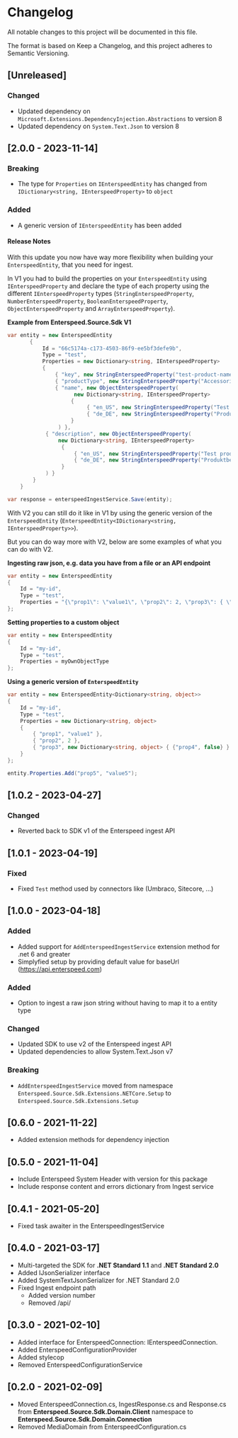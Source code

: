 # Changelog

All notable changes to this project will be documented in this file.

The format is based on Keep a Changelog, and this project adheres to Semantic Versioning.

## [Unreleased]
### Changed
- Updated dependency on `Microsoft.Extensions.DependencyInjection.Abstractions` to version 8
- Updated dependency on `System.Text.Json` to version 8

## [2.0.0 - 2023-11-14]
### Breaking
- The type for `Properties` on `IEnterspeedEntity` has changed from `IDictionary<string, IEnterspeedProperty>` to `object`

### Added
- A generic version of `IEnterspeedEntity` has been added

#### Release Notes

With this update you now have way more flexibility when building your `EnterspeedEntity`, that you need for ingest.

In V1 you had to build the properties on your `EnterspeedEntity` using `IEnterspeedProperty` 
and declare the type of each property using the different `IEnterspeedProperty` types 
(`StringEnterspeedProperty`,  `NumberEnterspeedProperty`, `BooleanEnterspeedProperty`, `ObjectEnterspeedProperty` and `ArrayEnterspeedProperty`).

**Example from Enterspeed.Source.Sdk V1**
```c#
var entity = new EnterspeedEntity
       {
           Id = "66c5174a-c173-4503-86f9-ee5bf3defe9b",
           Type = "test",
           Properties = new Dictionary<string, IEnterspeedProperty>
           {
               { "key", new StringEnterspeedProperty("test-product-name") },
               { "productType", new StringEnterspeedProperty("Accessories") },
               { "name", new ObjectEnterspeedProperty(
                     new Dictionary<string, IEnterspeedProperty>
                    {
                         { "en_US", new StringEnterspeedProperty("Test product name ") },
                         { "de_DE", new StringEnterspeedProperty("Produktbezeichnung testen") }
                    }
                ) },
            { "description", new ObjectEnterspeedProperty(
                new Dictionary<string, IEnterspeedProperty>
                 {
                     { "en_US", new StringEnterspeedProperty("Test product description") },
                     { "de_DE", new StringEnterspeedProperty("Produktbeschreibung testen1") }
                 }
            ) }
        }
    }

var response = enterspeedIngestService.Save(entity);
```

With V2 you can still do it like in V1 by using the generic version of the `EnterspeedEntity` (`EnterspeedEntity<IDictionary<string, IEnterspeedProperty>>`).

But you can do way more with V2, below are some examples of what you can do with V2.

**Ingesting raw json, e.g. data you have from a file or an API endpoint**
```c#
var entity = new EnterspeedEntity
{
    Id = "my-id",
    Type = "test",
    Properties = "{\"prop1\": \"value1\", \"prop2\": 2, \"prop3\": { \"prop4\": false } }"
};
```

**Setting properties to a custom object**
```c#
var entity = new EnterspeedEntity
{
    Id = "my-id",
    Type = "test",
    Properties = myOwnObjectType
};
```

**Using a generic version of `EnterspeedEntity`**
```c#
var entity = new EnterspeedEntity<Dictionary<string, object>>
{
    Id = "my-id",
    Type = "test",
    Properties = new Dictionary<string, object>
    {
        { "prop1", "value1" },
        { "prop2", 2 },
        { "prop3", new Dictionary<string, object> { {"prop4", false} } }
    }
};

entity.Properties.Add("prop5", "value5");
```

## [1.0.2 - 2023-04-27]
### Changed
- Reverted back to SDK v1 of the Enterspeed ingest API

## [1.0.1 - 2023-04-19]
### Fixed
- Fixed `Test` method used by connectors like (Umbraco, Sitecore, ...)

## [1.0.0 - 2023-04-18]
### Added
- Added support for `AddEnterspeedIngestService` extension method for .net 6 and greater
- Simplyfied setup by providing default value for baseUrl (https://api.enterspeed.com)

### Added
- Option to ingest a raw json string without having to map it to a entity type

### Changed
- Updated SDK to use v2 of the Enterspeed ingest API
- Updated dependencies to allow System.Text.Json v7

### Breaking
- `AddEnterspeedIngestService` moved from namespace `Enterspeed.Source.Sdk.Extensions.NETCore.Setup` to `Enterspeed.Source.Sdk.Extensions.Setup`

## [0.6.0 - 2021-11-22]

- Added extension methods for dependency injection

## [0.5.0 - 2021-11-04]

- Include Enterspeed System Header with version for this package
- Include response content and errors dictionary from Ingest service

## [0.4.1 - 2021-05-20]

- Fixed task awaiter in the EnterspeedIngestService

## [0.4.0 - 2021-03-17]

- Multi-targeted the SDK for **.NET Standard 1.1** and **.NET Standard 2.0**
- Added IJsonSerializer interface
- Added SystemTextJsonSerializer for .NET Standard 2.0
- Fixed Ingest endpoint path
  - Added version number
  - Removed /api/

## [0.3.0 - 2021-02-10]

- Added interface for EnterspeedConnection: IEnterspeedConnection.
- Added EnterspeedConfigurationProvider
- Added stylecop
- Removed EnterspeedConfigurationService

## [0.2.0 - 2021-02-09]

- Moved EnterspeedConnection.cs, IngestResponse.cs and Response.cs from **Enterspeed.Source.Sdk.Domain.Client** namespace to **Enterspeed.Source.Sdk.Domain.Connection**
- Removed MediaDomain from EnterspeedConfiguration.cs

